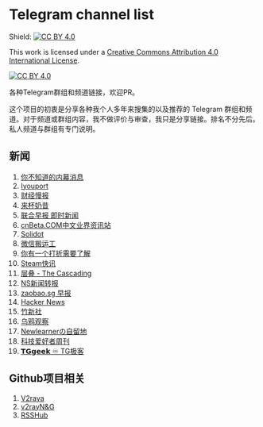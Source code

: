 # Telegram channel list

Shield: [![CC BY 4.0][cc-by-shield]][cc-by]

This work is licensed under a
[Creative Commons Attribution 4.0 International License][cc-by].

[![CC BY 4.0][cc-by-image]][cc-by]

[cc-by]: http://creativecommons.org/licenses/by/4.0/
[cc-by-image]: https://i.creativecommons.org/l/by/4.0/88x31.png
[cc-by-shield]: https://img.shields.io/badge/License-CC%20BY%204.0-lightgrey.svg

各种Telegram群组和频道链接，欢迎PR。

这个项目的初衷是分享各种我个人多年来搜集的以及推荐的 Telegram 群组和频道。对于频道或群组内容，我不做评价与审查，我只是分享链接。排名不分先后。私人频道与群组有专门说明。

## 新闻

1. [你不知道的内幕消息](https://t.me/inside1024)
2. [Iyouport](https://t.me/iyouport)
3. [财经慢报](https://t.me/Financial_Express)
4. [来杯奶昔](https://t.me/NyarimeW)
5. [联合早报 即时新闻](https://t.me/zaobao_realtime)
6. [cnBeta.COM中文业界资讯站](https://t.me/cnbeta_com)
7. [Solidot](https://t.me/solidot)
8. [微信搬运工](https://t.me/WeChatEssence)
9. [你有一个打折需要了解](https://t.me/SteamNy)
10. [Steam快讯](https://t.me/steamsteam)
11. [层叠 - The Cascading](https://t.me/outvivid)
12. [NS新闻转报](https://t.me/SwitchNewCN)
13. [zaobao.sg 早报](https://t.me/zaobaosg)
14. [Hacker News](https://t.me/hacker_news_feed)
15. [竹新社](https://t.me/tnews365)
16. [乌鸦观察](https://t.me/bigcrowdev)
17. [Newlearnerの自留地](https://t.me/NewlearnerChannel)
18. [科技爱好者周刊](https://t.me/scitech_fans)
19. [𝗧𝗚𝗴𝗲𝗲𝗸 ♾ TG极客](https://t.me/TGgeek)

## Github项目相关

1. [V2raya](https://t.me/v2raya_notification)
2. [v2rayN&G](https://t.me/v2rayN)
3. [RSSHub](https://t.me/awesomeRSSHub)